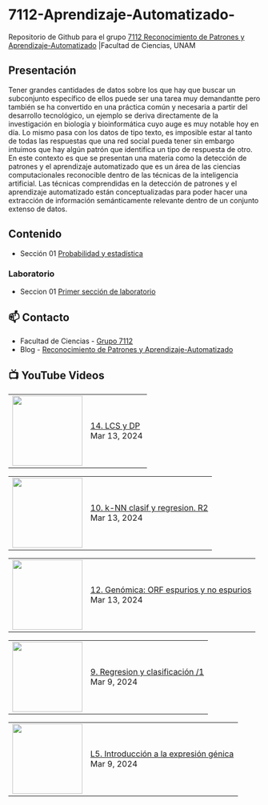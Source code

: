 # 7112-Aprendizaje-Automatizado-
Repositorio de Github para el grupo   [7112 Reconocimiento de Patrones y Aprendizaje-Automatizado](https://www.fciencias.unam.mx/docencia/horarios/presentacion/347481) |Facultad de Ciencias, UNAM

## Presentación
Tener grandes cantidades de datos sobre los que hay que buscar un subconjunto específico de ellos puede ser una tarea muy demandantte pero también se ha convertido en una práctica común y necesaria a partir del desarrollo tecnológico, un ejemplo se deriva directamente de la investigación en biología y bioinformática cuyo auge es muy notable hoy en día. Lo mismo pasa con los datos de tipo texto, es imposible estar al tanto de todas las respuestas que una red social pueda tener sin embargo intuimos que hay algún patrón que identifica un tipo de respuesta de otro. En este contexto es que se presentan una materia como la detección de patrones y el aprendizaje automatizado que es un área de las ciencias computacionales reconocible dentro de las técnicas de la inteligencia artificial. Las técnicas comprendidas en la detección de patrones y el aprendizaje automatizado están conceptualizadas para poder hacer una extracción de información semánticamente relevante dentro de un conjunto extenso de datos.

## Contenido
- Sección 01  [Probabilidad y estadística](https://github.com/7122-Aprendizaje-Automatizado/7112-Aprendizaje-Automatizado-/tree/main/Secci%C3%B3n%2001%20Probabilidad%20y%20Estadistica)

### Laboratorio
- Seccion 01  [Primer sección de laboratorio](https://github.com/7122-Aprendizaje-Automatizado/7112-Aprendizaje-Automatizado-/tree/main/Secci%C3%B3n01-Laboratorio)


## 📫 Contacto
- Facultad de Ciencias - [Grupo 7112](https://www.fciencias.unam.mx/docencia/horarios/presentacion/347481)
- Blog - [Reconocimiento de Patrones y Aprendizaje-Automatizado](https://sites.google.com/view/patronesciencias/inicio)

##  📺 	YouTube Videos
<!-- BLOG-POST-LIST:START --><table><tr><td><a href="https://www.youtube.com/watch?v=ELAicvjnRQ0"><img width="140px" src="https://i.ytimg.com/vi/ELAicvjnRQ0/mqdefault.jpg"></a></td>
<td><a href="https://www.youtube.com/watch?v=ELAicvjnRQ0">14. LCS y DP</a><br/>Mar 13, 2024</td></tr></table>
<table><tr><td><a href="https://www.youtube.com/watch?v=zeFcHDCxCvQ"><img width="140px" src="https://i.ytimg.com/vi/zeFcHDCxCvQ/mqdefault.jpg"></a></td>
<td><a href="https://www.youtube.com/watch?v=zeFcHDCxCvQ">10. k-NN clasif y regresion. R2</a><br/>Mar 13, 2024</td></tr></table>
<table><tr><td><a href="https://www.youtube.com/watch?v=2W4MkIzIrJY"><img width="140px" src="https://i.ytimg.com/vi/2W4MkIzIrJY/mqdefault.jpg"></a></td>
<td><a href="https://www.youtube.com/watch?v=2W4MkIzIrJY">12. Genómica: ORF espurios y no espurios</a><br/>Mar 13, 2024</td></tr></table>
<table><tr><td><a href="https://www.youtube.com/watch?v=MCciL7zT_rg"><img width="140px" src="https://i.ytimg.com/vi/MCciL7zT_rg/mqdefault.jpg"></a></td>
<td><a href="https://www.youtube.com/watch?v=MCciL7zT_rg">9. Regresion y clasificación /1</a><br/>Mar 9, 2024</td></tr></table>
<table><tr><td><a href="https://www.youtube.com/watch?v=nuCYHUvCa8o"><img width="140px" src="https://i.ytimg.com/vi/nuCYHUvCa8o/mqdefault.jpg"></a></td>
<td><a href="https://www.youtube.com/watch?v=nuCYHUvCa8o">L5. Introducción a la expresión génica</a><br/>Mar 9, 2024</td></tr></table>
<!-- BLOG-POST-LIST:END -->
